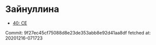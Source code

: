 # Зайнуллина
- [40: CE](40.md)

Commit: 9f27ec45cf75088d8e23de353abb8e92d41aa8df
 fetched at: 20201216-071723
